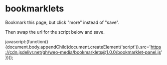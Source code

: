 # bookmarklets

Bookmark this page, but click "more" instead of "save".

Then swap the url for the script below and save.

javascript:(function(){document.body.appendChild(document.createElement('script')).src='https://cdn.jsdelivr.net/gh/weo-media/bookmarklets@1.0.0/bookmarklet-panel.js' })();